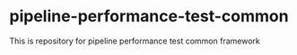 # pipeline-performance-test-common
This is repository for pipeline performance test common framework

